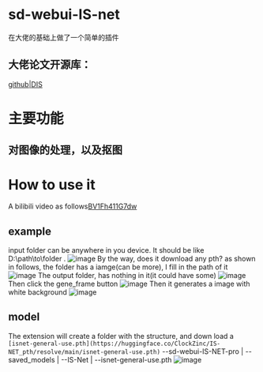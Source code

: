 # sd-webui-IS-net
在大佬的基础上做了一个简单的插件  
## 大佬论文开源库：
[github|DIS](https://github.com/xuebinqin/DIS)
# 主要功能
## 对图像的处理，以及抠图
# How to use it
A bilibili video as follows[BV1Fh411G7dw](https://www.bilibili.com/video/BV1Fh411G7dw)
## example
input folder can be anywhere in you device. It should be like D:\path\to\folder .
![image](https://user-images.githubusercontent.com/118424801/230843907-9432dc93-ac32-4846-bc85-4a80014bfe99.png)
By the way, does it download any pth?
as shown in follows, the folder has a iamge(can be more), I fill in the path of it
![image](https://user-images.githubusercontent.com/118424801/230844923-2343a923-b9cf-43c2-8aa2-904faf70a60e.png)
The output folder, has nothing in it(it could have some)
![image](https://user-images.githubusercontent.com/118424801/230844367-80d4bc33-62d5-4085-a4eb-02ab9d390e23.png)
Then click the gene_frame button
![image](https://user-images.githubusercontent.com/118424801/230844690-f517e2d5-0ff1-4c09-8e05-fe28d61ad026.png)
Then it generates a image with white background
![image](https://user-images.githubusercontent.com/118424801/230845020-522d7d80-af1f-4677-9d30-3eace505d390.png)
## model
The extension will create a folder with the structure, and down load a `[isnet-general-use.pth](https://huggingface.co/ClockZinc/IS-NET_pth/resolve/main/isnet-general-use.pth)`
--sd-webui-IS-NET-pro
  |
  --saved_models
    |
    --IS-Net
      |
      --isnet-general-use.pth
![image](https://user-images.githubusercontent.com/118424801/230846300-34c48248-5c9c-4348-8c8d-f7af90b6c966.png)

